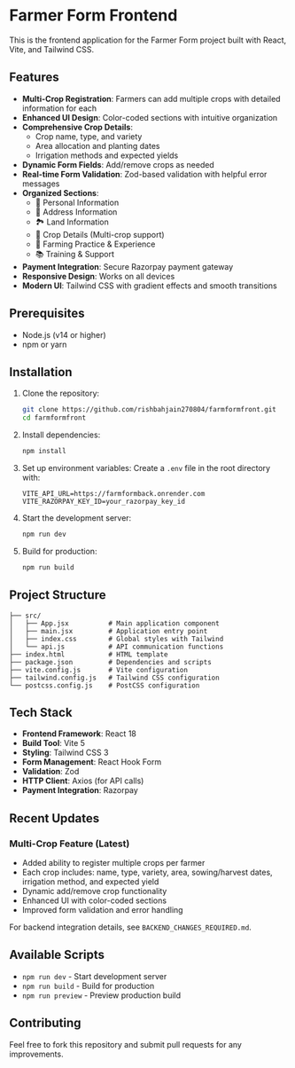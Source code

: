 # Farmer Form Frontend

This is the frontend application for the Farmer Form project built with React, Vite, and Tailwind CSS.

## Features

- **Multi-Crop Registration**: Farmers can add multiple crops with detailed information for each
- **Enhanced UI Design**: Color-coded sections with intuitive organization
- **Comprehensive Crop Details**: 
  - Crop name, type, and variety
  - Area allocation and planting dates
  - Irrigation methods and expected yields
- **Dynamic Form Fields**: Add/remove crops as needed
- **Real-time Form Validation**: Zod-based validation with helpful error messages
- **Organized Sections**:
  - 👤 Personal Information
  - 📍 Address Information
  - 🏞️ Land Information
  - 🌱 Crop Details (Multi-crop support)
  - 🚜 Farming Practice & Experience
  - 📚 Training & Support
- **Payment Integration**: Secure Razorpay payment gateway
- **Responsive Design**: Works on all devices
- **Modern UI**: Tailwind CSS with gradient effects and smooth transitions

## Prerequisites

- Node.js (v14 or higher)
- npm or yarn

## Installation

1. Clone the repository:
   ```bash
   git clone https://github.com/rishbahjain270804/farmformfront.git
   cd farmformfront
   ```

2. Install dependencies:
   ```bash
   npm install
   ```

3. Set up environment variables:
   Create a `.env` file in the root directory with:
   ```
   VITE_API_URL=https://farmformback.onrender.com
   VITE_RAZORPAY_KEY_ID=your_razorpay_key_id
   ```

4. Start the development server:
   ```bash
   npm run dev
   ```

5. Build for production:
   ```bash
   npm run build
   ```

## Project Structure

```
├── src/
│   ├── App.jsx          # Main application component
│   ├── main.jsx         # Application entry point
│   ├── index.css        # Global styles with Tailwind
│   └── api.js           # API communication functions
├── index.html           # HTML template
├── package.json         # Dependencies and scripts
├── vite.config.js       # Vite configuration
├── tailwind.config.js   # Tailwind CSS configuration
└── postcss.config.js    # PostCSS configuration
```

## Tech Stack

- **Frontend Framework**: React 18
- **Build Tool**: Vite 5
- **Styling**: Tailwind CSS 3
- **Form Management**: React Hook Form
- **Validation**: Zod
- **HTTP Client**: Axios (for API calls)
- **Payment Integration**: Razorpay

## Recent Updates

### Multi-Crop Feature (Latest)
- Added ability to register multiple crops per farmer
- Each crop includes: name, type, variety, area, sowing/harvest dates, irrigation method, and expected yield
- Dynamic add/remove crop functionality
- Enhanced UI with color-coded sections
- Improved form validation and error handling

For backend integration details, see `BACKEND_CHANGES_REQUIRED.md`.

## Available Scripts

- `npm run dev` - Start development server
- `npm run build` - Build for production
- `npm run preview` - Preview production build

## Contributing

Feel free to fork this repository and submit pull requests for any improvements.
